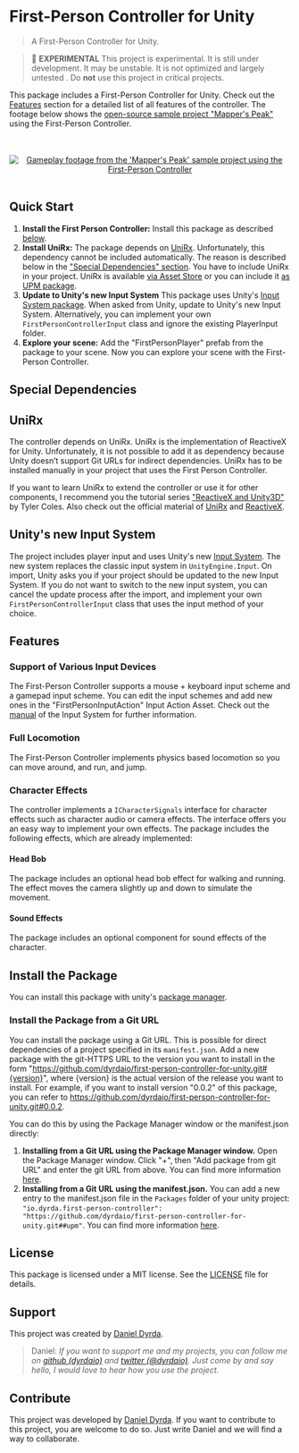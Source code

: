# First-Person Controller for Unity

> A First-Person Controller for Unity.

> 🧪 **EXPERIMENTAL** This project is experimental. It is still under development. It may be unstable. It is not optimized and largely untested . Do **not** use this project in critical projects.

This package includes a First-Person Controller for Unity. Check out the [Features](#features) section for a detailed list of all features of the controller. The footage below shows the [open-source sample project "Mapper's Peak"](https://github.com/dyrdaio/mappers-peak) using the First-Person Controller.

<p align=center>
    <br>
    <br>
    <a href="https://github.com/dyrdaio/first-person-controller-for-unity">
        <img src="./Media/first_person_controller_github_preview.gif" alt="Gameplay footage from the 'Mapper's Peak' sample project using the First-Person Controller"/>
    </a>
    <br>
    <br>
</p>

## Quick Start

1. **Install the First Person Controller:** Install this package as described [below](#install-the-package).
2. **Install UniRx:** The package depends on [UniRx](https://github.com/neuecc/UniRx). Unfortunately, this dependency cannot be included automatically. The reason is described below in the ["Special Dependencies" section](#unirx). You have to include UniRx in your project. UniRx is available [via Asset Store](https://assetstore.unity.com/packages/tools/integration/unirx-reactive-extensions-for-unity-17276) or you can include it [as UPM package](https://github.com/neuecc/UniRx#upm-package).
3. **Update to Unity's new Input System** This package uses Unity's [Input System package](https://docs.unity3d.com/2020.2/Documentation/Manual/com.unity.inputsystem.html). When asked from Unity, update to Unity's new Input System. Alternatively, you can implement your own ```FirstPersonControllerInput``` class and ignore the existing PlayerInput folder.
4. **Explore your scene:** Add the "FirstPersonPlayer" prefab from the package to your scene. Now you can explore your scene with the First-Person Controller.

## Special Dependencies

## UniRx

The controller depends on UniRx. UniRx is the implementation of ReactiveX for Unity. Unfortunately, it is not possible to add it as dependency because Unity doesn’t support Git URLs for indirect dependencies. UniRx has to be installed manually in your project that uses the First Person Controller.

If you want to learn UniRx to extend the controller or use it for other components, I recommend you the tutorial series ["ReactiveX and Unity3D"](https://ornithoptergames.com/reactiverx-in-unity3d-part-1/) by Tyler Coles. Also check out the official material of [UniRx](https://github.com/neuecc/UniRx) and [ReactiveX](http://reactivex.io/).

## Unity's new Input System

The project includes player input and uses Unity's new [Input System](https://docs.unity3d.com/2020.2/Documentation/Manual/com.unity.inputsystem.html). The new system replaces the classic input system in ```UnityEngine.Input```. On import, Unity asks you if your project should be updated to the new Input System. If you do not want to switch to the new input system, you can cancel the update process after the import, and implement your own ```FirstPersonControllerInput``` class that uses the input method of your choice.

## Features

### Support of Various Input Devices

The First-Person Controller supports a mouse + keyboard input scheme and a gamepad input scheme. You can edit the input schemes and add new ones in the "FirstPersonInputAction" Input Action Asset. Check out the [manual](https://docs.unity3d.com/2020.2/Documentation/Manual/com.unity.inputsystem.html) of the Input System for further information.

### Full Locomotion

The First-Person Controller implements physics based locomotion so you can move around, and run, and jump.

### Character Effects

The controller implements a ```ICharacterSignals``` interface for character effects such as character audio or camera effects. The interface offers you an easy way to implement your own effects. The package includes the following effects, which are already implemented:

#### Head Bob

The package includes an optional head bob effect for walking and running. The effect moves the camera slightly up and down to simulate the movement.

#### Sound Effects

The package includes an optional component for sound effects of the character.

## Install the Package

You can install this package with unity's [package manager](https://docs.unity3d.com/Manual/PackagesList.html).

### Install the Package from a Git URL

You can install the package using a Git URL. This is possible for direct dependencies of a project specified in its ```manifest.json```. Add a new package with the git-HTTPS URL to the version you want to install in the form "https://github.com/dyrdaio/first-person-controller-for-unity.git#{version}", where {version} is the actual version of the release you want to install. For example, if you want to install version "0.0.2" of this package, you can refer to https://github.com/dyrdaio/first-person-controller-for-unity.git#0.0.2.

You can do this by using the Package Manager window or the manifest.json directly:

1. **Installing from a Git URL using the Package Manager window.** Open the Package Manager window. Click "+", then "Add package from git URL" and enter the git URL from above. You can find more information [here](https://docs.unity3d.com/Manual/upm-ui-giturl.html).
2. **Installing from a Git URL using the manifest.json.** You can add a new entry to the manifest.json file in the ``Packages`` folder of your unity project: ```"io.dyrda.first-person-controller": "https://github.com/dyrdaio/first-person-controller-for-unity.git##upm"```. You can find more information [here](https://docs.unity3d.com/Manual/upm-git.html).

## License

This package is licensed under a MIT license. See the [LICENSE](/LICENSE) file for details.

## Support

This project was created by [Daniel Dyrda](https://dyrda.io).

> Daniel: _If you want to support me and my projects, you can follow me on [github (dyrdaio)](https://github.com/dyrdaio) and [twitter (@dyrdaio)](https://twitter.com/dyrdaio). Just come by and say hello, I would love to hear how you use the project._

## Contribute

This project was developed by [Daniel Dyrda](https://dyrda.io). If you want to contribute to this project, you are welcome to do so. Just write Daniel and we will find a way to collaborate.
